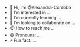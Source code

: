 - 👋 Hi, I’m @Alexandra-Cordoba
- 👀 I’m interested in ...
- 🌱 I’m currently learning ...
- 💞️ I’m looking to collaborate on ...
- 📫 How to reach me ...
- 😄 Pronouns: ...
- ⚡ Fun fact: ...

<!---
Alexandra-Cordoba/Alexandra-Cordoba is a ✨ special ✨ repository because its `README.md` (this file) appears on your GitHub profile.
You can click the Preview link to take a look at your changes.
--->
